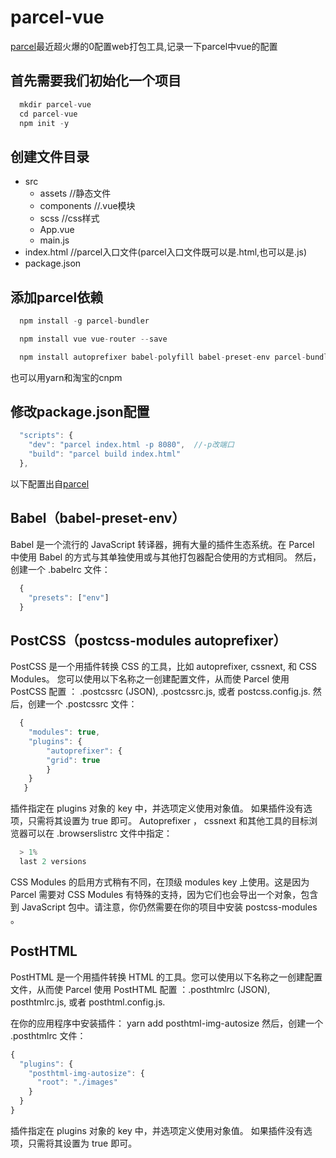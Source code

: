 # parcel-vue
[parcel](http://www.css88.com/doc/parcel/)最近超火爆的0配置web打包工具,记录一下parcel中vue的配置

## 首先需要我们初始化一个项目

```javascript
  mkdir parcel-vue
  cd parcel-vue
  npm init -y
```

## 创建文件目录
* src
    *  assets  //静态文件
    *  components //.vue模块
    *  scss //css样式
    *  App.vue 
    *  main.js
* index.html //parcel入口文件(parcel入口文件既可以是.html,也可以是.js)
* package.json 

## 添加parcel依赖
```javascript
  npm install -g parcel-bundler
```
```javascript
  npm install vue vue-router --save
```
```javascript
  npm install autoprefixer babel-polyfill babel-preset-env parcel-bundler parcel-plugin-vue postcss-modules vue-hot-reload-api vue-loader vue-style-loader vue-template-compiler --save-dev
```
也可以用yarn和淘宝的cnpm

## 修改package.json配置
```javascript
  "scripts": {
    "dev": "parcel index.html -p 8080",  //-p改端口
    "build": "parcel build index.html"
  },
```

以下配置出自[parcel](http://www.css88.com/doc/parcel/transforms.html)
## Babel（babel-preset-env）
Babel 是一个流行的 JavaScript 转译器，拥有大量的插件生态系统。在 Parcel 中使用 Babel 的方式与其单独使用或与其他打包器配合使用的方式相同。
然后，创建一个 .babelrc 文件：

```javascript
  {
    "presets": ["env"]
  }
```

## PostCSS（postcss-modules autoprefixer）
PostCSS 是一个用插件转换 CSS 的工具，比如 autoprefixer, cssnext, 和 CSS Modules。 您可以使用以下名称之一创建配置文件，从而使 Parcel 使用 PostCSS 配置 ： .postcssrc (JSON), .postcssrc.js, 或者 postcss.config.js.
然后，创建一个 .postcssrc 文件：
```javascript
  {
    "modules": true,
    "plugins": {
        "autoprefixer": {
        "grid": true
        }
    }
   }
```
插件指定在 plugins 对象的 key 中，并选项定义使用对象值。 如果插件没有选项，只需将其设置为 true 即可。
Autoprefixer ， cssnext 和其他工具的目标浏览器可以在 .browserslistrc 文件中指定：

```javascript
  > 1%
  last 2 versions
```
CSS Modules 的启用方式稍有不同，在顶级 modules key 上使用。这是因为 Parcel 需要对 CSS Modules 有特殊的支持，因为它们也会导出一个对象，包含到 JavaScript 包中。请注意，你仍然需要在你的项目中安装 postcss-modules 。

## PostHTML
PostHTML 是一个用插件转换 HTML 的工具。您可以使用以下名称之一创建配置文件，从而使 Parcel 使用 PostHTML 配置 ：.posthtmlrc (JSON), posthtmlrc.js, 或者 posthtml.config.js.

在你的应用程序中安装插件：
yarn add posthtml-img-autosize
然后，创建一个 .posthtmlrc 文件：

```javascript
{
  "plugins": {
    "posthtml-img-autosize": {
      "root": "./images"
    }
  }
}
```
插件指定在 plugins 对象的 key 中，并选项定义使用对象值。 如果插件没有选项，只需将其设置为 true 即可。
